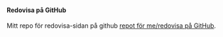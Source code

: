 #### Redovisa på GitHub

Mitt repo för redovisa-sidan på github [repot för me/redovisa på GitHub](https://github.com/Fredde0223/ramverk).
